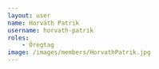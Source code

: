 ```yaml
---
layout: user
name: Horváth Patrik
username: horvath-patrik
roles:
    - Öregtag
image: /images/members/HorvathPatrik.jpg
---
```

